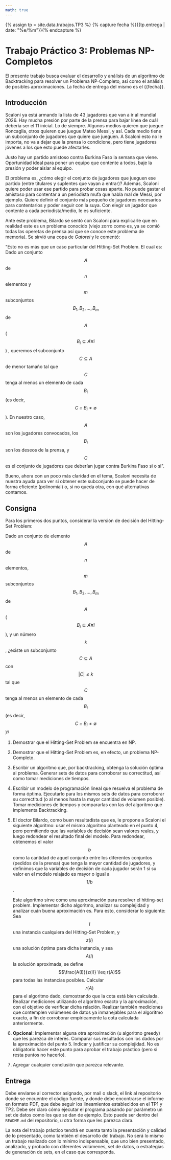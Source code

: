 ```yaml
---
math: true
---
```


{% assign tp = site.data.trabajos.TP3 %}
{% capture fecha %}{{tp.entrega | date: "%e/%m"}}{% endcapture %}

# Trabajo Práctico 3: Problemas NP-Completos

El presente trabajo busca evaluar el desarrollo y análisis de un algoritmo 
de Backtracking para resolver un Problema NP-Completo, así como el análisis 
de posibles aproximaciones. 
La fecha de entrega del mismo es el {{fecha}}.

## Introducción

Scaloni ya está armando la lista de 43 jugadores que van a ir al mundial 2026. 
Hay mucha presión por parte de la prensa para bajar línea de cuál debería ser 
el 11 inicial. Lo de siempre. 
Algunos medios quieren que juegue Roncaglia, otros quieren que juegue 
Mateo Messi, y así. Cada medio tiene un subconjunto de
jugadores que quiere que jueguen. A Scaloni esto no le importa, no va a dejar
que la prensa lo condicione, pero tiene jugadores jóvenes a los que esto
puede afectarles. 

Justo hay un partido amistoso contra Burkina Faso la semana que viene. Oportunidad
ideal para poner un equipo que contente a todos, baje la presión y poder 
aislar al equipo. 

El problema es, ¿cómo elegir el conjunto de jugadores que jueguen ese partido 
(entre titulares y suplentes que vayan a entrar)? Además, Scaloni quiere poder
usar ese partido para probar cosas aparte. No puede gastar el amistoso
para contentar a un periodista mufa que habla mal de Messi, por ejemplo. 
Quiere definir el conjunto más pequeño de jugadores necesarios para contentarlos 
y poder seguir con la suya. Con elegir
un jugador que contente a cada periodista/medio, le es suficiente. 

Ante este problema, Bilardo se sentó con Scaloni para explicarle que en realidad 
este es un problema conocido (viejo zorro como es, ya se comió todas las operetas 
de prensa así que se conoce este problema de memoria). Se sirvió una copa de _Gatorei_ 
y le comentó:

"Esto no es más que un caso particular del Hitting-Set Problem. El cual es: Dado un conjunto 
$$A$$ de $$n$$ elementos y $$m$$ subconjuntos $$B_1, B_2, ..., B_m$$ de $$A$$
($$B_i \subseteq A \forall i$$) , queremos el subconjunto $$C \subseteq A$$ de menor tamaño tal 
que $$C$$ tenga al menos un elemento de cada
$$B_i$$ (es decir, $$C \cap B_i \neq \emptyset$$). En nuestro caso, $$A$$ son los jugadores 
convocados, los $$B_i$$ son los deseos de la
prensa, y $$C$$ es el conjunto de jugadores que deberían jugar contra Burkina Faso 
si o si". 

Bueno, ahora con un poco más claridad en el tema, Scaloni necesita de nuestra 
ayuda para ver si obtener este subconjunto se puede hacer de forma eficiente 
(polinomial) o, si no queda otra, con qué alternativas contamos. 


## Consigna

Para los primeros dos puntos, considerar la versión de decisión del Hitting-Set Problem:

Dado un conjunto de elemento $$A$$ de $$n$$ elementos, $$m$$ subconjuntos $$B_1, B_2, ..., B_m$$ de $$A$$
($$B_i \subseteq A \forall i$$), y un número $$k$$, ¿existe un subconjunto $$C \subseteq A$$ con $$|C| \leq k$$ tal que $$C$$ tenga al menos un elemento de cada $$B_i$$ (es decir, 
$$C \cap B_i \neq \emptyset$$)?


1. 	Demostrar que el Hitting-Set Problem se encuentra en NP.

2. 	Demostrar que el Hitting-Set Problem es, en efecto, un problema NP-Completo. 

3. 	Escribir un algoritmo que, por backtracking, obtenga la solución óptima al problema. 
	Generar sets de datos para corroborar su correctitud, así como tomar mediciones de tiempos. 

4. 	Escribir un modelo de programación lineal que resuelva el problema de forma óptima. Ejecutarlo
	para los mismos sets de datos para corroborar su correctitud (o al menos hasta la mayor cantidad
	de volumen posible). Tomar mediciones de tiempos
	y compararlas con las del algoritmo que implementa Backtracking. 

6. 	El doctor Bilardo, como buen resultadista que es, le propone a Scaloni el siguiente algoritmo:
 	usar el mismo algoritmo planteado en el punto 4, pero permitiendo que las variables de decisión
	sean valores reales, y luego redondear el resultado final del modelo. Para redondear, obtenemos el
	valor $$b$$ como la cantidad de aquel conjunto entre los diferentes conjuntos (pedidos de la prensa)
	que tenga la mayor cantidad de jugadores, y  definimos que la variables de decisión de cada jugador
	serán 1 si su valor en el modelo relajado es mayor o igual a $$1/b$$.
   
	Este algoritmo sirve como una aproximación para resolver el hitting-set problem. 
	Implementar dicho algoritmo, analizar su complejidad
	y analizar cuán buena aproximación es. Para esto, considerar lo siguiente: 
	Sea $$I$$ una instancia cualquiera del Hitting-Set Problem, y $$z(I)$$ una
	solución óptima para dicha instancia, y sea $$A(I)$$ la solución aproximada, 
	se define $$\frac{A(I)}{z(I)} \leq r(A)$$ para todas las instancias posibles. 
	Calcular $$r(A)$$ para el algoritmo dado, demostrando que la cota está bien
	calculada. Realizar mediciones utilizando el algoritmo exacto y la aproximación,
	con el objetivo de verificar dicha relación. Realizar también mediciones
	que contemplen volúmenes de datos ya inmanejables para el algoritmo exacto,
	a fin de corroborar empíricamente la cota calculada anteriormente. 

8.	**Opcional**: Implementar alguna otra aproximación (u algoritmo greedy) que 
	les parezca de interés. Comparar sus resultados con los dados por la aproximación 
	del punto 5. Indicar y justificar su complejidad. No es obligatorio
	hacer este punto para aprobar el trabajo práctico (pero si resta puntos no hacerlo).

9. 	Agregar cualquier conclusión que parezca relevante.

## Entrega

Debe enviarse al corrector asignado, por mail o slack, el link
al repositorio donde se encuentre el código fuente, y donde debe encontrarse
el informe en formato PDF, que debe seguir los lineamientos establecidos en el TP1 y TP2.
Debe ser claro cómo ejecutar el programa pasando por parámetro un set de datos como
los que se dan de ejemplo. Esto puede ser dentro del `README.md` del repositorio,
u otra forma que les parezca clara. 

La nota del trabajo práctico tendrá en cuenta tanto la presentación y calidad de lo presentado, 
como también el desarrollo del trabajo. No será lo mismo un trabajo realizado con lo mínimo
indispensable, que uno bien presentado, analizado, y probado con diferentes volúmenes, set de 
datos, o estrategias de generación de sets, en el caso que corresponda.

